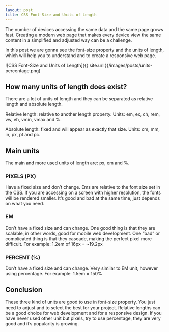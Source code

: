 ```yaml
---
layout: post
title: CSS Font-Size and Units of Length
---
```


The number of devices accessing the same data and the same page grows fast. Creating a modern web page that makes every device view the same content in a simplified and adjusted way can be a challenge.

In this post we are gonna see the font-size property and the units of length, which will help you to understand and to create a responsive web page.

![CSS Font-Size and Units of Length]({{ site.url }}/images/posts/units-percentage.png)

## How many units of length does exist?

There are a lot of units of length and they can be separated as relative length and absolute length.

Relative length: relative to another length property. Units: em, ex, ch, rem, vw, vh, vmin, vmax and %.

Absolute length: fixed and will appear as exactly that size. Units: cm, mm, in, px, pt and pc.

## Main units

The main and more used units of length are: px, em and %.

### PIXELS (PX)

Have a fixed size and don’t change. Ems are relative to the font size set in the CSS. If you are accessing on a screen with higher resolution, the fonts will be rendered smaller. It’s good and bad at the same time, just depends on what you need.

### EM

Don’t have a fixed size and can change. One good thing is that they are scalable, in other words, good for mobile web development. One “bad” or complicated thing is that they cascade, making the perfect pixel more difficult. For example: 1.2em of 16px = ~19.2px

### PERCENT (%)

Don’t have a fixed size and can change. Very similar to EM unit, however using percentage. For example: 1.5em = 150%

## Conclusion

These three kind of units are good to use in font-size property. You just need to adjust and to select the best for your project. Relative lengths can be a good choice for web development and for a responsive design. If you have never used other unit but pixels, try to use percentage, they are very good and it’s popularity is growing.